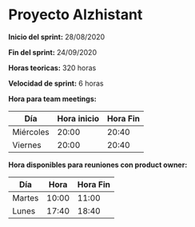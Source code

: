 # Proyecto Alzhistant 
**Inicio del sprint:** 28/08/2020

**Fin del sprint:** 24/09/2020

**Horas teoricas:** 320 horas

**Velocidad de sprint:** 6 horas

**Hora para team meetings:**

| Día | Hora inicio | Hora Fin |
| --- | --- | --- |
| Miércoles | 20:00 | 20:40 |
| Viernes | 20:00 | 20:40 |

**Hora disponibles para reuniones con product owner:**

| Día | Hora | Hora Fin |
| --- | --- | --- |
| Martes | 10:00 | 11:00 |
| Lunes | 17:40 | 18:40 | 


